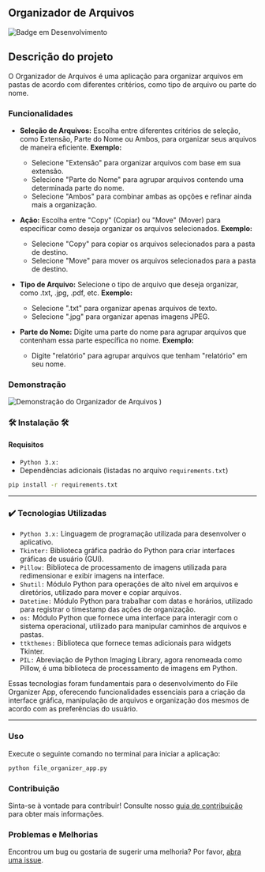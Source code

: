## Organizador de Arquivos

![Badge em Desenvolvimento](http://img.shields.io/static/v1?label=STATUS&message=EM%20DESENVOLVIMENTO&color=GREEN&style=for-the-badge)

## Descrição do projeto 

O Organizador de Arquivos é uma aplicação para organizar arquivos em pastas de acordo com diferentes critérios, como tipo de arquivo ou parte do nome.

### Funcionalidades

- **Seleção de Arquivos:** Escolha entre diferentes critérios de seleção, como Extensão, Parte do Nome ou Ambos, para organizar seus arquivos de maneira eficiente.
  **Exemplo:**
  - Selecione "Extensão" para organizar arquivos com base em sua extensão.
  - Selecione "Parte do Nome" para agrupar arquivos contendo uma determinada parte do nome.
  - Selecione "Ambos" para combinar ambas as opções e refinar ainda mais a organização.

- **Ação:** Escolha entre "Copy" (Copiar) ou "Move" (Mover) para especificar como deseja organizar os arquivos selecionados.
  **Exemplo:**
  - Selecione "Copy" para copiar os arquivos selecionados para a pasta de destino.
  - Selecione "Move" para mover os arquivos selecionados para a pasta de destino.

- **Tipo de Arquivo:** Selecione o tipo de arquivo que deseja organizar, como .txt, .jpg, .pdf, etc.
  **Exemplo:**
  - Selecione ".txt" para organizar apenas arquivos de texto.
  - Selecione ".jpg" para organizar apenas imagens JPEG.

- **Parte do Nome:** Digite uma parte do nome para agrupar arquivos que contenham essa parte específica no nome.
  **Exemplo:**
  - Digite "relatório" para agrupar arquivos que tenham "relatório" em seu nome.

### Demonstração

![Demonstração do Organizador de Arquivos](https://github.com/GustavoDuranBR/App_Organizador_de_Arquivos/assets/81047389/6b0a4c2e-3310-496a-aceb-0c134613d5d0)
)

### 🛠️ Instalação 🛠️ 

#### Requisitos

- ``Python 3.x:``
- Dependências adicionais (listadas no arquivo `requirements.txt`)

```bash
pip install -r requirements.txt
```
---

### ✔️ Tecnologias Utilizadas

- ``Python 3.x:`` Linguagem de programação utilizada para desenvolver o aplicativo.
- ``Tkinter:`` Biblioteca gráfica padrão do Python para criar interfaces gráficas de usuário (GUI).
- ``Pillow:`` Biblioteca de processamento de imagens utilizada para redimensionar e exibir imagens na interface.
- ``Shutil:`` Módulo Python para operações de alto nível em arquivos e diretórios, utilizado para mover e copiar arquivos.
- ``Datetime:`` Módulo Python para trabalhar com datas e horários, utilizado para registrar o timestamp das ações de organização.
- ``os:`` Módulo Python que fornece uma interface para interagir com o sistema operacional, utilizado para manipular caminhos de arquivos e pastas.
- ``ttkthemes:`` Biblioteca que fornece temas adicionais para widgets Tkinter.
- ``PIL:`` Abreviação de Python Imaging Library, agora renomeada como Pillow, é uma biblioteca de processamento de imagens em Python.
  
Essas tecnologias foram fundamentais para o desenvolvimento do File Organizer App, oferecendo funcionalidades essenciais para a criação da interface gráfica, manipulação de arquivos e organização dos mesmos de acordo com as preferências do usuário.

--- 

### Uso

Execute o seguinte comando no terminal para iniciar a aplicação:

```bash
python file_organizer_app.py
```

### Contribuição

Sinta-se à vontade para contribuir! Consulte nosso [guia de contribuição](CONTRIBUTING.md) para obter mais informações.

### Problemas e Melhorias

Encontrou um bug ou gostaria de sugerir uma melhoria? Por favor, [abra uma issue](https://github.com/GustavoDuranBR/App_Organizador_de_Arquivos/issues).
